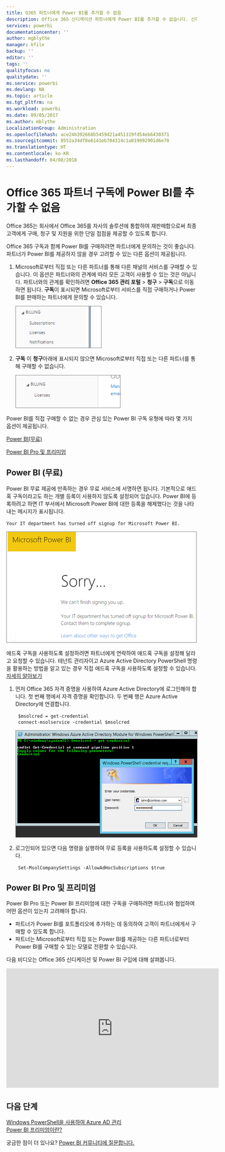 ```yaml
---
title: O365 파트너에게 Power BI를 추가할 수 없음
description: Office 365 신디케이션 파트너에게 Power BI를 추가할 수 없습니다. 신디케이티드 모델은 Office 365에서 사용하는 구매 모델입니다.
services: powerbi
documentationcenter: ''
author: mgblythe
manager: kfile
backup: ''
editor: ''
tags: ''
qualityfocus: no
qualitydate: ''
ms.service: powerbi
ms.devlang: NA
ms.topic: article
ms.tgt_pltfrm: na
ms.workload: powerbi
ms.date: 09/05/2017
ms.author: mblythe
LocalizationGroup: Administration
ms.openlocfilehash: ace24b392668b5459d21a451319fd54eb6430371
ms.sourcegitcommit: 8552a34df8e6141eb704314c1a019992901d6e78
ms.translationtype: HT
ms.contentlocale: ko-KR
ms.lasthandoff: 04/08/2018
---
```

# <a name="unable-to-add-power-bi-to-office-365-partner-subscription"></a>Office 365 파트너 구독에 Power BI를 추가할 수 없음
Office 365는 회사에서 Office 365를 자사의 솔루션에 통합하여 재판매함으로써 최종 고객에게 구매, 청구 및 지원을 위한 단일 접점을 제공할 수 있도록 합니다.

Office 365 구독과 함께 Power BI를 구매하려면 파트너에게 문의하는 것이 좋습니다. 파트너가 Power BI를 제공하지 않을 경우 고려할 수 있는 다른 옵션이 제공됩니다.

1. Microsoft로부터 직접 또는 다른 파트너를 통해 다른 채널의 서비스를 구매할 수 있습니다. 이 옵션은 파트너와의 관계에 따라 모든 고객이 사용할 수 있는 것은 아닙니다. 파트너와의 관계를 확인하려면 **Office 365 관리 포털** > **청구** > **구독**으로 이동하면 됩니다. **구독**이 표시되면 Microsoft로부터 서비스를 직접 구매하거나 Power BI를 판매하는 파트너에게 문의할 수 있습니다.
   
    ![](media/service-admin-syndication-partner/billingsub.png)
2. **구독** 이 **청구**아래에 표시되지 않으면 Microsoft로부터 직접 또는 다른 파트너를 통해 구매할 수 없습니다. 
   
   ![](media/service-admin-syndication-partner/billing.png)

Power BI를 직접 구매할 수 없는 경우 관심 있는 Power BI 구독 유형에 따라 몇 가지 옵션이 제공됩니다.

[Power BI(무료)](#power-bi-free)

[Power BI Pro 및 프리미엄](#power-bi-pro)

## <a name="power-bi-free"></a>Power BI (무료)
Power BI 무료 제공에 만족하는 경우 무료 서비스에 서명하면 됩니다. 기본적으로 애드혹 구독이라고도 하는 개별 등록이 사용하지 않도록 설정되어 있습니다. Power BI에 등록하려고 하면 IT 부서에서 Microsoft Power BI에 대한 등록을 해제했다는 것을 나타내는 메시지가 표시됩니다.

    Your IT department has turned off signup for Microsoft Power BI.

![](media/service-admin-syndication-partner/sorry.png)

애드혹 구독을 사용하도록 설정하려면 파트너에게 연락하여 애드혹 구독을 설정해 달라고 요청할 수 있습니다. 테넌트 관리자이고 Azure Active Directory PowerShell 명령을 활용하는 방법을 알고 있는 경우 직접 애드혹 구독을 사용하도록 설정할 수 있습니다. [자세히 알아보기](https://technet.microsoft.com/library/jj151815.aspx)

1. 먼저 Office 365 자격 증명을 사용하여 Azure Active Directory에 로그인해야 합니다. 첫 번째 행에서 자격 증명을 확인합니다. 두 번째 행은 Azure Active Directory에 연결합니다.
   
        $msolcred = get-credential
        connect-msolservice -credential $msolcred
   
    ![](media/service-admin-syndication-partner/aad-signin.png)
2. 로그인되어 있으면 다음 명령을 실행하여 무료 등록을 사용하도록 설정할 수 있습니다.
   
        Set-MsolCompanySettings -AllowAdHocSubscriptions $true

## <a name="power-bi-pro-and-premium"></a>Power BI Pro 및 프리미엄
Power BI Pro 또는 Power BI 프리미엄에 대한 구독을 구매하려면 파트너와 협업하여 어떤 옵션이 있는지 고려해야 합니다.

* 파트너가 Power BI를 포트폴리오에 추가하는 데 동의하여 고객이 파트너에게서 구매할 수 있도록 합니다.
* 파트너는 Microsoft로부터 직접 또는 Power BI를 제공하는 다른 파트너로부터 Power BI를 구매할 수 있는 모델로 전환할 수 있습니다.

다음 비디오는 Office 365 신디케이션 및 Power BI 구입에 대해 살펴봅니다.

<iframe width="560" height="315" src="https://www.youtube.com/embed/C357phT94A8" frameborder="0" allowfullscreen></iframe>

## <a name="next-steps"></a>다음 단계
[Windows PowerShell을 사용하여 Azure AD 관리](https://technet.microsoft.com/library/jj151815.aspx)  
[Power BI 프리미엄이란?](service-premium.md)

궁금한 점이 더 있나요? [Power BI 커뮤니티에 질문합니다.](http://community.powerbi.com/)

